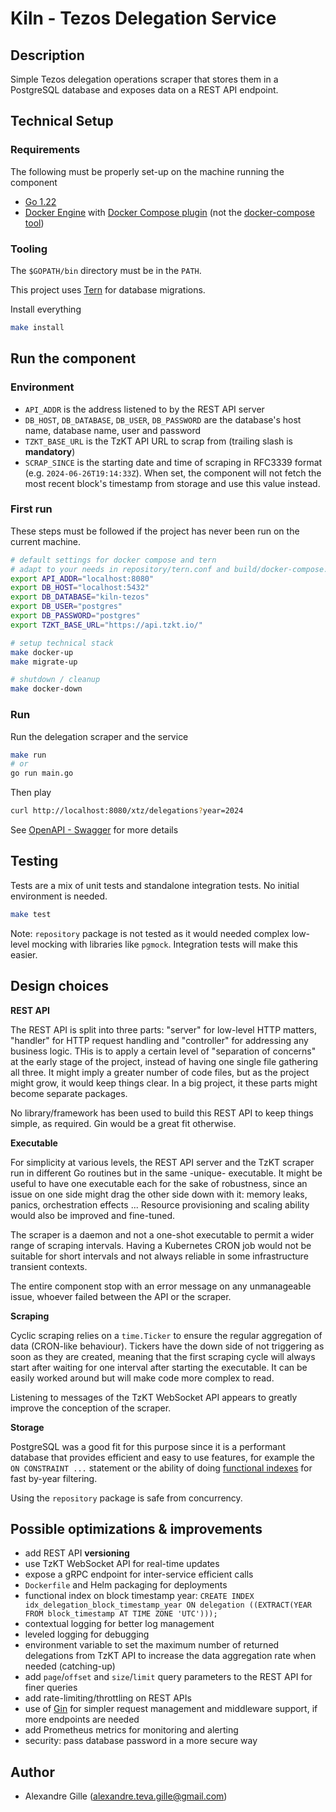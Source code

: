 # Kiln - Tezos Delegation Service

## Description

Simple Tezos delegation operations scraper that stores them in a PostgreSQL database and exposes data on a REST API endpoint.

## Technical Setup

### Requirements

The following must be properly set-up on the machine running the component
- [Go 1.22](https://go.dev/doc/install)
- [Docker Engine](https://docs.docker.com/engine/) with [Docker Compose plugin](https://docs.docker.com/compose/install/linux/) (not the [docker-compose tool](https://docs.docker.com/compose/install/standalone/))

### Tooling

The `$GOPATH/bin` directory must be in the `PATH`.

This project uses [Tern](github.com/jackc/tern) for database migrations.

Install everything

```bash
make install
```

## Run the component

### Environment
- `API_ADDR` is the address listened to by the REST API server
- `DB_HOST`, `DB_DATABASE`, `DB_USER`, `DB_PASSWORD` are the database's host name, database name, user and password
- `TZKT_BASE_URL` is the TzKT API URL to scrap from (trailing slash is **mandatory**)
- `SCRAP_SINCE` is the starting date and time of scraping in RFC3339 format (e.g. `2024-06-26T19:14:33Z`). When set, the component will not fetch the most recent block's timestamp from storage and use this value instead.

### First run

These steps must be followed if the project has never been run on the current machine.

```bash
# default settings for docker compose and tern
# adapt to your needs in repository/tern.conf and build/docker-compose.yaml
export API_ADDR="localhost:8080"
export DB_HOST="localhost:5432"
export DB_DATABASE="kiln-tezos"
export DB_USER="postgres"
export DB_PASSWORD="postgres"
export TZKT_BASE_URL="https://api.tzkt.io/"

# setup technical stack
make docker-up
make migrate-up

# shutdown / cleanup
make docker-down
```

### Run

Run the delegation scraper and the service

```bash
make run
# or
go run main.go
```

Then play

```bash
curl http://localhost:8080/xtz/delegations?year=2024
```

See [OpenAPI - Swagger](swagger.yaml) for more details

## Testing

Tests are a mix of unit tests and standalone integration tests. No initial environment is needed.

```bash
make test
```

Note: `repository` package is not tested as it would needed complex low-level mocking with libraries like `pgmock`. Integration tests will make this easier.

## Design choices

**REST API**

The REST API is split into three parts: "server" for low-level HTTP matters, "handler" for HTTP request handling and "controller" for addressing any business logic.
THis is to apply a certain level of "separation of concerns" at the early stage of the project, instead of having one single file gathering all three.
It might imply a greater number of code files, but as the project might grow, it would keep things clear. In a big project, it these parts might become
separate packages.

No library/framework has been used to build this REST API to keep things simple, as required. Gin would be a great fit otherwise.

**Executable**

For simplicity at various levels, the REST API server and the TzKT scraper run in different Go routines but in the same -unique- executable.
It might be useful to have one executable each for the sake of robustness, since an issue on one side might drag the other side down with it:
memory leaks, panics, orchestration effects ...
Resource provisioning and scaling ability would also be improved and fine-tuned.

The scraper is a daemon and not a one-shot executable to permit a wider range of scraping intervals. Having a Kubernetes CRON job would not be suitable for short intervals
and not always reliable in some infrastructure transient contexts.

The entire component stop with an error message on any unmanageable issue, whoever failed between the API or the scraper.

**Scraping**

Cyclic scraping relies on a `time.Ticker` to ensure the regular aggregation of data (CRON-like behaviour). Tickers have the down side of not triggering as soon as they are created,
meaning that the first scraping cycle will always start after waiting for one interval after starting the executable. It can be easily worked around but will make code more complex to read.

Listening to messages of the TzKT WebSocket API appears to greatly improve the conception of the scraper.

**Storage**

PostgreSQL was a good fit for this purpose since it is a performant database that provides efficient and easy to use features, for example the `ON CONSTRAINT ...` statement or
the ability of doing [functional indexes](https://www.postgresql.org/docs/current/indexes-expressional.html) for fast by-year filtering.

Using the `repository` package is safe from concurrency.

## Possible optimizations & improvements

- add REST API **versioning**
- use TzKT WebSocket API for real-time updates
- expose a gRPC endpoint for inter-service efficient calls
- `Dockerfile` and Helm packaging for deployments
- functional index on block timestamp year:
`CREATE INDEX idx_delegation_block_timestamp_year ON delegation ((EXTRACT(YEAR FROM block_timestamp AT TIME ZONE 'UTC')));`
- contextual logging for better log management
- leveled logging for debugging
- environment variable to set the maximum number of returned delegations from TzKT API to increase the data aggregation rate when needed (catching-up)
- add `page`/`offset` and `size`/`limit` query parameters to the REST API for finer queries
- add rate-limiting/throttling on REST APIs
- use of [Gin](https://github.com/gin-gonic/gin) for simpler request management and middleware support, if more endpoints are needed
- add Prometheus metrics for monitoring and alerting
- security: pass database password in a more secure way

## Author

- Alexandre Gille (alexandre.teva.gille@gmail.com)
